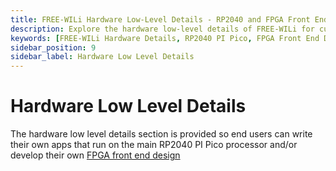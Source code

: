 ```yaml
---
title: FREE-WILi Hardware Low-Level Details - RP2040 and FPGA Front End
description: Explore the hardware low-level details of FREE-WILi for custom app development on the RP2040 PI Pico processor and FPGA front-end design. Gain insights for advanced hardware interfacing and customization.
keywords: [FREE-WILi Hardware Details, RP2040 PI Pico, FPGA Front End Design, Custom Hardware Apps, Low-Level Hardware Development, FPGA Integration]
sidebar_position: 9
sidebar_label: Hardware Low Level Details
---
```


# Hardware Low Level Details

The hardware low level details section is provided so end users can write their own apps that run on the main RP2040 PI Pico processor and/or develop their own [FPGA front end design](/hardware-low-level-details/ice40-fpga/)